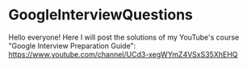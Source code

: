 # GoogleInterviewQuestions

Hello everyone! Here I will post the solutions of my YouTube's course "Google Interview Preparation Guide": https://www.youtube.com/channel/UCd3-xegWYmZ4VSxS35XhEHQ
